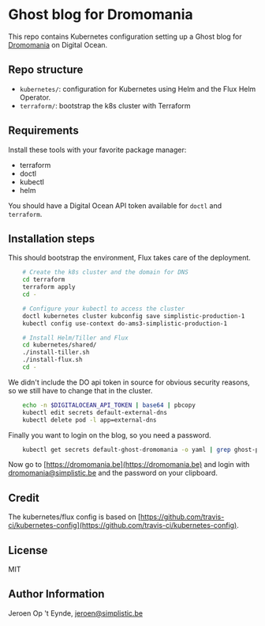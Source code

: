 # Ghost blog for Dromomania

This repo contains Kubernetes configuration setting up a Ghost blog for [Dromomania](https://dromomania.be) on Digital Ocean.

## Repo structure

* `kubernetes/`: configuration for Kubernetes using Helm and the Flux Helm Operator.
* `terraform/`: bootstrap the k8s cluster with Terraform

## Requirements

Install these tools with your favorite package manager:

* terraform
* doctl
* kubectl
* helm

You should have a Digital Ocean API token available for `doctl` and `terraform`.

## Installation steps

This should bootstrap the environment, Flux takes care of the deployment.

```bash
    # Create the k8s cluster and the domain for DNS
    cd terraform
    terraform apply
    cd -

    # Configure your kubectl to access the cluster
    doctl kubernetes cluster kubconfig save simplistic-production-1
    kubectl config use-context do-ams3-simplistic-production-1

    # Install Helm/Tiller and Flux
    cd kubernetes/shared/
    ./install-tiller.sh
    ./install-flux.sh
    cd -

```

We didn't include the DO api token in source for obvious security reasons, so we still have to change that in the cluster.

```bash
    echo -n $DIGITALOCEAN_API_TOKEN | base64 | pbcopy
    kubectl edit secrets default-external-dns
    kubectl delete pod -l app=external-dns
```

Finally you want to login on the blog, so you need a password.

```bash
    kubectl get secrets default-ghost-dromomania -o yaml | grep ghost-password | awk -F' ' '{ print $2 }' | base64 -D | pbcopy
```

Now go to [https://dromomania.be](https://dromomania.be) and login with dromomania@simplistic.be and the password on your clipboard.

## Credit

The kubernetes/flux config is based on [https://github.com/travis-ci/kubernetes-config](https://github.com/travis-ci/kubernetes-config).

## License

MIT

## Author Information

Jeroen Op 't Eynde, jeroen@simplistic.be
